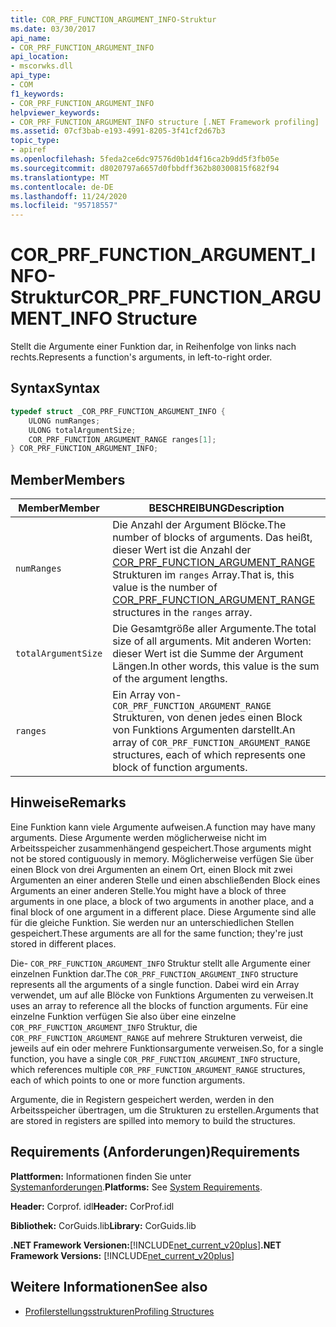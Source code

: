 ```yaml
---
title: COR_PRF_FUNCTION_ARGUMENT_INFO-Struktur
ms.date: 03/30/2017
api_name:
- COR_PRF_FUNCTION_ARGUMENT_INFO
api_location:
- mscorwks.dll
api_type:
- COM
f1_keywords:
- COR_PRF_FUNCTION_ARGUMENT_INFO
helpviewer_keywords:
- COR_PRF_FUNCTION_ARGUMENT_INFO structure [.NET Framework profiling]
ms.assetid: 07cf3bab-e193-4991-8205-3f41cf2d67b3
topic_type:
- apiref
ms.openlocfilehash: 5feda2ce6dc97576d0b1d4f16ca2b9dd5f3fb05e
ms.sourcegitcommit: d8020797a6657d0fbbdff362b80300815f682f94
ms.translationtype: MT
ms.contentlocale: de-DE
ms.lasthandoff: 11/24/2020
ms.locfileid: "95718557"
---
```

# <a name="cor_prf_function_argument_info-structure"></a><span data-ttu-id="7b4de-102">COR_PRF_FUNCTION_ARGUMENT_INFO-Struktur</span><span class="sxs-lookup"><span data-stu-id="7b4de-102">COR_PRF_FUNCTION_ARGUMENT_INFO Structure</span></span>

<span data-ttu-id="7b4de-103">Stellt die Argumente einer Funktion dar, in Reihenfolge von links nach rechts.</span><span class="sxs-lookup"><span data-stu-id="7b4de-103">Represents a function's arguments, in left-to-right order.</span></span>  
  
## <a name="syntax"></a><span data-ttu-id="7b4de-104">Syntax</span><span class="sxs-lookup"><span data-stu-id="7b4de-104">Syntax</span></span>  
  
```cpp  
typedef struct _COR_PRF_FUNCTION_ARGUMENT_INFO {  
    ULONG numRanges;  
    ULONG totalArgumentSize;  
    COR_PRF_FUNCTION_ARGUMENT_RANGE ranges[1];  
} COR_PRF_FUNCTION_ARGUMENT_INFO;  
```  
  
## <a name="members"></a><span data-ttu-id="7b4de-105">Member</span><span class="sxs-lookup"><span data-stu-id="7b4de-105">Members</span></span>  
  
|<span data-ttu-id="7b4de-106">Member</span><span class="sxs-lookup"><span data-stu-id="7b4de-106">Member</span></span>|<span data-ttu-id="7b4de-107">BESCHREIBUNG</span><span class="sxs-lookup"><span data-stu-id="7b4de-107">Description</span></span>|  
|------------|-----------------|  
|`numRanges`|<span data-ttu-id="7b4de-108">Die Anzahl der Argument Blöcke.</span><span class="sxs-lookup"><span data-stu-id="7b4de-108">The number of blocks of arguments.</span></span> <span data-ttu-id="7b4de-109">Das heißt, dieser Wert ist die Anzahl der [COR_PRF_FUNCTION_ARGUMENT_RANGE](cor-prf-function-argument-range-structure.md) Strukturen im `ranges` Array.</span><span class="sxs-lookup"><span data-stu-id="7b4de-109">That is, this value is the number of [COR_PRF_FUNCTION_ARGUMENT_RANGE](cor-prf-function-argument-range-structure.md) structures in the `ranges` array.</span></span>|  
|`totalArgumentSize`|<span data-ttu-id="7b4de-110">Die Gesamtgröße aller Argumente.</span><span class="sxs-lookup"><span data-stu-id="7b4de-110">The total size of all arguments.</span></span> <span data-ttu-id="7b4de-111">Mit anderen Worten: dieser Wert ist die Summe der Argument Längen.</span><span class="sxs-lookup"><span data-stu-id="7b4de-111">In other words, this value is the sum of the argument lengths.</span></span>|  
|`ranges`|<span data-ttu-id="7b4de-112">Ein Array von- `COR_PRF_FUNCTION_ARGUMENT_RANGE` Strukturen, von denen jedes einen Block von Funktions Argumenten darstellt.</span><span class="sxs-lookup"><span data-stu-id="7b4de-112">An array of `COR_PRF_FUNCTION_ARGUMENT_RANGE` structures, each of which represents one block of function arguments.</span></span>|  
  
## <a name="remarks"></a><span data-ttu-id="7b4de-113">Hinweise</span><span class="sxs-lookup"><span data-stu-id="7b4de-113">Remarks</span></span>  

 <span data-ttu-id="7b4de-114">Eine Funktion kann viele Argumente aufweisen.</span><span class="sxs-lookup"><span data-stu-id="7b4de-114">A function may have many arguments.</span></span> <span data-ttu-id="7b4de-115">Diese Argumente werden möglicherweise nicht im Arbeitsspeicher zusammenhängend gespeichert.</span><span class="sxs-lookup"><span data-stu-id="7b4de-115">Those arguments might not be stored contiguously in memory.</span></span> <span data-ttu-id="7b4de-116">Möglicherweise verfügen Sie über einen Block von drei Argumenten an einem Ort, einen Block mit zwei Argumenten an einer anderen Stelle und einen abschließenden Block eines Arguments an einer anderen Stelle.</span><span class="sxs-lookup"><span data-stu-id="7b4de-116">You might have a block of three arguments in one place, a block of two arguments in another place, and a final block of one argument in a different place.</span></span> <span data-ttu-id="7b4de-117">Diese Argumente sind alle für die gleiche Funktion. Sie werden nur an unterschiedlichen Stellen gespeichert.</span><span class="sxs-lookup"><span data-stu-id="7b4de-117">These arguments are all for the same function; they're just stored in different places.</span></span>  
  
 <span data-ttu-id="7b4de-118">Die- `COR_PRF_FUNCTION_ARGUMENT_INFO` Struktur stellt alle Argumente einer einzelnen Funktion dar.</span><span class="sxs-lookup"><span data-stu-id="7b4de-118">The `COR_PRF_FUNCTION_ARGUMENT_INFO` structure represents all the arguments of a single function.</span></span> <span data-ttu-id="7b4de-119">Dabei wird ein Array verwendet, um auf alle Blöcke von Funktions Argumenten zu verweisen.</span><span class="sxs-lookup"><span data-stu-id="7b4de-119">It uses an array to reference all the blocks of function arguments.</span></span> <span data-ttu-id="7b4de-120">Für eine einzelne Funktion verfügen Sie also über eine einzelne `COR_PRF_FUNCTION_ARGUMENT_INFO` Struktur, die `COR_PRF_FUNCTION_ARGUMENT_RANGE` auf mehrere Strukturen verweist, die jeweils auf ein oder mehrere Funktionsargumente verweisen.</span><span class="sxs-lookup"><span data-stu-id="7b4de-120">So, for a single function, you have a single `COR_PRF_FUNCTION_ARGUMENT_INFO` structure, which references multiple `COR_PRF_FUNCTION_ARGUMENT_RANGE` structures, each of which points to one or more function arguments.</span></span>  
  
 <span data-ttu-id="7b4de-121">Argumente, die in Registern gespeichert werden, werden in den Arbeitsspeicher übertragen, um die Strukturen zu erstellen.</span><span class="sxs-lookup"><span data-stu-id="7b4de-121">Arguments that are stored in registers are spilled into memory to build the structures.</span></span>  
  
## <a name="requirements"></a><span data-ttu-id="7b4de-122">Requirements (Anforderungen)</span><span class="sxs-lookup"><span data-stu-id="7b4de-122">Requirements</span></span>  

 <span data-ttu-id="7b4de-123">**Plattformen:** Informationen finden Sie unter [Systemanforderungen](../../get-started/system-requirements.md).</span><span class="sxs-lookup"><span data-stu-id="7b4de-123">**Platforms:** See [System Requirements](../../get-started/system-requirements.md).</span></span>  
  
 <span data-ttu-id="7b4de-124">**Header:** Corprof. idl</span><span class="sxs-lookup"><span data-stu-id="7b4de-124">**Header:** CorProf.idl</span></span>  
  
 <span data-ttu-id="7b4de-125">**Bibliothek:** CorGuids.lib</span><span class="sxs-lookup"><span data-stu-id="7b4de-125">**Library:** CorGuids.lib</span></span>  
  
 <span data-ttu-id="7b4de-126">**.NET Framework Versionen:**[!INCLUDE[net_current_v20plus](../../../../includes/net-current-v20plus-md.md)]</span><span class="sxs-lookup"><span data-stu-id="7b4de-126">**.NET Framework Versions:** [!INCLUDE[net_current_v20plus](../../../../includes/net-current-v20plus-md.md)]</span></span>  
  
## <a name="see-also"></a><span data-ttu-id="7b4de-127">Weitere Informationen</span><span class="sxs-lookup"><span data-stu-id="7b4de-127">See also</span></span>

- [<span data-ttu-id="7b4de-128">Profilerstellungsstrukturen</span><span class="sxs-lookup"><span data-stu-id="7b4de-128">Profiling Structures</span></span>](profiling-structures.md)
